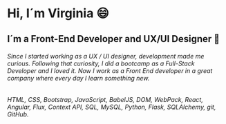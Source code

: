# Hi, I´m Virginia 😄
## I´m a Front-End Developer and UX/UI Designer 🌱

###### Since I started working as a UX / UI designer, development made me curious. Following that curiosity, I did a bootcamp as a Full-Stack Developer and I loved it. Now I work as a Front End developer in a great company where every day I learn something new. 
###### HTML, CSS, Bootstrap, JavaScript, BabelJS, DOM, WebPack, React, Angular, Flux, Context API, SQL, MySQL, Python, Flask, SQLAlchemy, git, GitHub.

<!--
**VirginiaKMartinez/VirginiaKMartinez** is a ✨ _special_ ✨ repository because its `README.md` (this file) appears on your GitHub profile.

Here are some ideas to get you started:

- 🔭 I’m currently working on ...
- 🌱 I’m currently learning ...
- 👯 I’m looking to collaborate on ...
- 🤔 I’m looking for help with ...
- 💬 Ask me about ...
- 📫 How to reach me: ...
- 😄 Pronouns: ...
- ⚡ Fun fact: ...
-->
